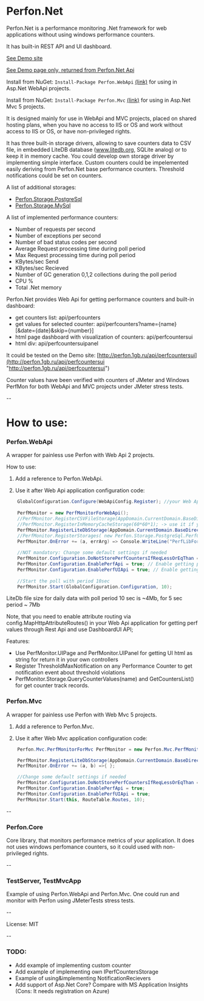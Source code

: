 # Perfon.Net
Perfon.Net is a performance monitoring .Net framework for web applications without using windows performance counters.

It has built-in REST API and UI dashboard.


[See Demo site](http://perfon.1gb.ru "Demo site")

[See Demo page only, returned from Perfon.Net Api](http://perfon.1gb.ru/api/perfcountersui "See Demo page only, returned from Perfon.Net Api")

Install from NuGet: `Install-Package Perfon.WebApi` [(link)](https://www.nuget.org/packages/Perfon.WebApi "Nuget link") for using in Asp.Net WebApi projects.

Install from NuGet: `Install-Package Perfon.Mvc` [(link)](https://www.nuget.org/packages/Perfon.Mvc "Nuget link") for using in Asp.Net Mvc 5 projects.


It is designed mainly for use in WebApi and MVC projects, placed on shared hosting plans, when you have no access to IIS or OS and work without access to IIS or OS, or have non-privileged rights.


It has three built-in storage drivers, allowing to save counters data to CSV file, in embedded LiteDB database (www.litedb.org, SQLite analog) or to keep it in memory cache.
You could develop own storage driver by implementing simple interface.
Custom counters could be impelemented easily deriving from Perfon.Net base performance counters.
Threshold notifications could be set on counters.

A list of additional storages: 
* [Perfon.Storage.PostgreSql](https://github.com/magsoft2/Perfon.Storage.PostgreSql "Perfon.Storage.PostgreSql") 
* [Perfon.Storage.MySql](https://github.com/magsoft2/Perfon.Storage.MySql "Perfon.Storage.MySql") 


A list of implemented performance counters:
* Number of requests per second
* Number of exceptions per second
* Number of bad status codes per second
* Average Request processing time during poll period
* Max Request processing time during poll period
* KBytes/sec Send
* KBytes/sec Recieved
* Number of GC generation 0,1,2 collections during the poll period
* CPU %
* Total .Net memory


Perfon.Net provides Web Api for getting performance counters and built-in dashboard:

* get counters list: api/perfcounters 
* get values for selected counter: api/perfcounters?name={name} [&date={date}&skip={number}]
* html page dashboard with visualization of counters: api/perfcountersui	
* html div: api/perfcountersuipanel


It could be tested on the Demo site: [http://perfon.1gb.ru/api/perfcountersui](http://perfon.1gb.ru/api/perfcountersui "http://perfon.1gb.ru/api/perfcountersui")


Counter values have been verified with counters of JMeter and Windows PerfMon for both WebApi and MVC projects under JMeter stress tests.


--
# How to use:

### Perfon.WebApi 
A wrapper for painless use Perfon with Web Api 2 projects.

How to use:

1. Add a reference to Perfon.WebApi.

2. Use it after Web Api application configuration code:
```c#
	GlobalConfiguration.Configure(WebApiConfig.Register); //your Web App initialization code
	
	PerfMonitor = new PerfMonitorForWebApi();
    //PerfMonitor.RegisterCSVFileStorage(AppDomain.CurrentDomain.BaseDirectory); -> use it if you want to save counters to CSV file
    //PerfMonitor.RegisterInMemoryCacheStorage(60*60*1); -> use it if you want to save counters in memory wih expiration 1 hour = 60*60 sec
    PerfMonitor.RegisterLiteDbStorage(AppDomain.CurrentDomain.BaseDirectory+"\\path_to_db"); //use it for storing perfomance counters data to LiteDB file
    //PerfMonitor.RegisterStorages( new Perfon.Storage.PostgreSql.PerfCounterPostgreSqlStorage(@"host=xxx;port=xxx;Database=db_name;username=user_name;password=pswd")) // For use PostgreSql as Storage
	PerfMonitor.OnError += (a, errArg) => Console.WriteLine("PerfLibForWebApi:"+errArg.Message); // NOT mandatory: if you need error report from the lib    
    
	//NOT mandatory: Change some default settings if needed
	PerfMonitor.Configuration.DoNotStorePerfCountersIfReqLessOrEqThan = 0; //Do not store perf values if RequestsNum = 0 during poll period
    PerfMonitor.Configuration.EnablePerfApi = true; // Enable getting perf values by API GET addresses 'api/perfcounters' and  'api/perfcounters?name={name}'
    PerfMonitor.Configuration.EnablePerfUIApi = true; // Enable getting UI html page with perf counters values by API GET 'api/perfcountersui' or 'api/perfcountersuipanel'
            
	//Start the poll with period 10sec
    PerfMonitor.Start(GlobalConfiguration.Configuration, 10);
```


LiteDb file size for daily data with poll period 10 sec is ~4Mb, for 5 sec period ~ 7Mb


Note, that you need to enable attribute routing via config.MapHttpAttributeRoutes() in your Web Api application for getting perf values through Rest Api and use DashboardUI API;

Features:
* Use PerfMonitor.UIPage and PerfMonitor.UIPanel for getting UI html as string for return it in your own controllers
* Register ThresholdMaxNotification on any Performance Counter to get notification event about threshold violations
* PerfMonitor.Storage.QueryCounterValues(name) and GetCountersList() for get counter track records.


### Perfon.Mvc 
A wrapper for painless use Perfon with Web Mvc 5 projects.

1. Add a reference to Perfon.Mvc.

2. Use it after Web Mvc application configuration code:
```c#
	Perfon.Mvc.PerfMonitorForMvc PerfMonitor = new Perfon.Mvc.PerfMonitorForMvc();

    PerfMonitor.RegisterLiteDbStorage(AppDomain.CurrentDomain.BaseDirectory+"\\path_to_db");
    PerfMonitor.OnError += (a, b) =>{ };

    //Change some default settings if needed
    PerfMonitor.Configuration.DoNotStorePerfCountersIfReqLessOrEqThan = 0;
    PerfMonitor.Configuration.EnablePerfApi = true; 
    PerfMonitor.Configuration.EnablePerfUIApi = true;
    PerfMonitor.Start(this, RouteTable.Routes, 10);
```

--
			
### Perfon.Core
Core library, that monitors performance metrics of your application.
It does not uses windows perfomance counters, so it could used with non-privileged rights. 

--


### TestServer, TestMvcApp
Example of using Perfon.WebApi and Perfon.Mvc. One could run and monitor with Perfon using JMeterTests stress tests.

--

License: MIT

--

### TODO:
* Add example of implementing custom counter
* Add example of implementing own IPerfCountersStorage
* Example of using&implementing NotificationRecievers
* Add support of Asp.Net Core? Compare with MS Application Insights (Cons: It needs registration on Azure)
